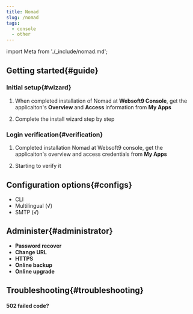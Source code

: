 ```yaml
---
title: Nomad
slug: /nomad
tags:
  - console
  - other
---
```


import Meta from './_include/nomad.md';

<Meta name="meta" />

## Getting started{#guide}

### Initial setup{#wizard}

1. When completed installation of Nomad at **Websoft9 Console**, get the applicaiton's **Overview** and **Access** information from **My Apps**  

2. Complete the install wizard step by step

### Login verification{#verification}

1. Completed installation Nomad at Websoft9 console, get the applicaiton's overview and access credentials from **My Apps**  

2. Starting to verify it

## Configuration options{#configs}

- CLI
- Multilingual (√)
- SMTP (√)

## Administer{#administrator}

- **Password recover**
- **Change URL**
- **HTTPS**
- **Online backup**
- **Online upgrade**

## Troubleshooting{#troubleshooting}

#### 502 failed code?